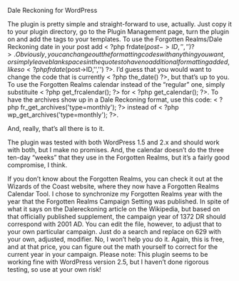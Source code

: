 Dale Reckoning for WordPress

The plugin is pretty simple and straight-forward to use, actually.
Just copy it to your plugin directory, go to the Plugin Management page, turn the plugin on and add the tags to your templates.
To use the Forgotten Realms/Dale Reckoning date in your post add < ?php frdate($post->ID,'','') ?>. Obviously, you can change out the formatting codes with anything you want, or simply leave blank spaces in the quotes to have no additional formatting added, like so < ?php frdate($post->ID,'','') ?>. I’d guess that you would want to change the code that is currently < ?php the_date() ?>, but that’s up to you.
To use the Forgotten Realms calendar instead of the “regular” one, simply substituite < ?php get_frcalendar(); ?> for < ?php get_calendar(); ?>. To have the archives show up in a Dale Reckoning format, use this code: < ?php fr_get_archives('type=monthly'); ?> instead of < ?php wp_get_archives('type=monthly'); ?>.

And, really, that’s all there is to it.

The plugin was tested with both WordPress 1.5 and 2.x and should work with both, but I make no promises. And, the calendar doesn’t do the three ten-day “weeks” that they use in the Forgotten Realms, but it’s a fairly good compromise, I think. 

If you don’t know about the Forgotten Realms, you can check it out at the Wizards of the Coast website, where they now have a Forgotten Realms Calendar Tool.
I chose to synchronize my Forgotten Realms year with the year that the Forgotten Realms Campaign Setting was published. In spite of what it says on the Dalereckoning article on the Wikipedia, but based on that officially published supplement, the campaign year of 1372 DR should correspond with 2001 AD. You can edit the file, however, to adjust that to your own particular campaign. Just do a search and replace on 629 with your own, adjusted, modifier. No, I won’t help you do it. Again, this is free, and at that price, you can figure out the math yourself to correct for the current year in your campaign.
Please note: This plugin seems to be working fine with WordPress version 2.5, but I haven’t done rigorous testing, so use at your own risk!
